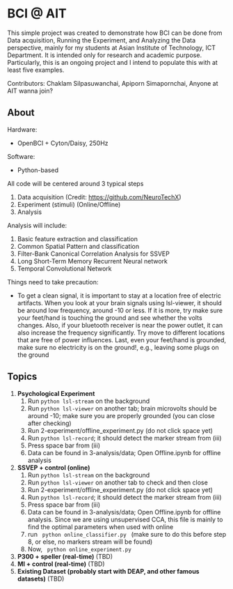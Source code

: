# BCI @ AIT

This simple project was created to demonstrate how BCI can be done from Data acquisition, Running the Experiment, and Analyzing the Data perspective, mainly for my students at Asian Institute of Technology, ICT Department.  It is intended only for research and academic purpose. Particularly, this is an ongoing project and I intend to populate this with at least five examples.

Contributors:
Chaklam Silpasuwanchai, Apiporn Simapornchai, Anyone at AIT wanna join?

## About

Hardware:
- OpenBCI + Cyton/Daisy, 250Hz

Software:
- Python-based

All code will be centered around 3 typical steps
1. Data acquisition (Credit: https://github.com/NeuroTechX)
2. Experiment (stimuli) (Online/Offline)
3. Analysis

Analysis will include:
1. Basic feature extraction and classification
2. Common Spatial Pattern and classification
3. Filter-Bank Canonical Correlation Analysis for SSVEP
4. Long Short-Term Memory Recurrent Neural network
5. Temporal Convolutional Network

Things need to take precaution:
- To get a clean signal, it is important to stay at a location free of electric artifacts.  When you look at your brain signals using lsl-viewer, it should be around low frequency, around -10 or less.  If it is more, try make sure your feet/hand is touching the ground and see whether the volts changes.  Also, if your bluetooth receiver is near the power outlet, it can also increase the frequency significantly.  Try move to different locations that are free of power influences.  Last, even your feet/hand is grounded, make sure no electricity is on the ground!, e.g., leaving some plugs on the ground

## Topics

1. **Psychological Experiment**
   1. Run <code>python lsl-stream</code> on the background
   2. Run <code>python lsl-viewer</code> on another tab; brain microvolts should be around -10; make sure you are properly   grounded (you can close after checking)
   3. Run 2-experiment/offline_experiment.py  (do not click space yet)
   4. Run <code>python lsl-record</code>; it should detect the marker stream from (iii)
   5. Press space bar from (iii)
   6. Data can be found in 3-analysis/data; Open Offline.ipynb for offline analysis
2. **SSVEP + control  (online)**
   1. Run <code>python lsl-stream</code> on the background
   2. Run <code>python lsl-viewer</code> on another tab to check and then close
   3. Run 2-experiment/offline_experiment.py  (do not click space yet)
   4. Run <code>python lsl-record</code>; it should detect the marker stream from (iii)
   5. Press space bar from (iii)
   6. Data can be found in 3-analysis/data; Open Offline.ipynb for offline analysis.  Since we are using unsupervised CCA, this file is mainly to  find the optimal parameters when used with online
   7. run <code> python online_classifier.py </code> (make sure to do this before step 8, or else, no markers stream will be found)
   8. Now, <code> python online_experiment.py </code>
3. **P300 + speller  (real-time)** (TBD)
4. **MI + control   (real-time)** (TBD)
5. **Existing Dataset (probably start with DEAP, and other famous datasets)** (TBD)
